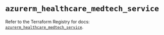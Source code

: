 # `azurerm_healthcare_medtech_service`

Refer to the Terraform Registry for docs: [`azurerm_healthcare_medtech_service`](https://registry.terraform.io/providers/hashicorp/azurerm/4.17.0/docs/resources/healthcare_medtech_service).
